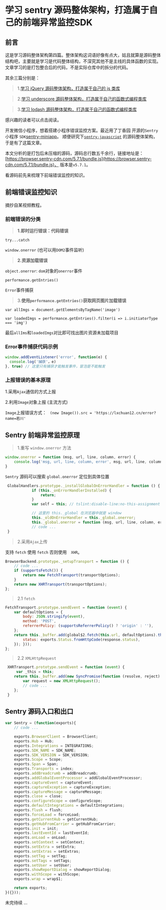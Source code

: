 # 学习 sentry 源码整体架构，打造属于自己的前端异常监控SDK

## 前言

这是学习源码整体架构第四篇。整体架构这词语好像有点大，姑且就算是源码整体结构吧，主要就是学习是代码整体结构，不深究其他不是主线的具体函数的实现。文章学习的是打包整合后的代码，不是实际仓库中的拆分的代码。

其余三篇分别是：
>1.[学习 jQuery 源码整体架构，打造属于自己的 js 类库](https://juejin.im/post/5d39d2cbf265da1bc23fbd42)

>2.[学习 underscore 源码整体架构，打造属于自己的函数式编程类库](https://juejin.im/post/5d4bf94de51d453bb13b65dc)

>3.[学习 lodash 源码整体架构，打造属于自己的函数式编程类库](https://juejin.im/post/5d767e1d6fb9a06b032025ea)

感兴趣的读者可以点击阅读。

开发微信小程序，想着搭建小程序错误监控方案。最近用了丁香园 开源的`Sentry` 小程序 `SDK`[sentry-miniapp](https://github.com/lizhiyao/sentry-miniapp)。
顺便研究下[`sentry-javascript`](https://github.com/getsentry/sentry-javascript) 的源码整体架构，于是有了这篇文章。

本文分析的是打包后未压缩的源码，源码总行数五千余行，链接地址是：[https://browser.sentry-cdn.com/5.7.1/bundle.js](https://browser.sentry-cdn.com/5.7.1/bundle.js)， 版本是`v5.7.1`。

看源码前先来梳理下前端错误监控的知识。

## 前端错误监控知识

摘抄自某视频教程。

### 前端错误的分类

>**1.即时运行错误：代码错误**

`try...catch`

`window.onerror` (也可以用`DOM2`事件监听)

>**2.资源加载错误**

 `object.onerror`: `dom`对象的`onerror`事件

`performance.getEntries()`

`Error`事件捕获

>3.**使用`performance.getEntries()`获取网页图片加载错误**

`var allImgs = document.getElementsByTagName('image')`

`var loadedImgs = performance.getEntries().filter(i => i.initiatorType === 'img')`

最后`allIms`和`loadedImgs`对比即可找出图片资源未加载项目

### Error事件捕获代码示例

```js
window.addEventListener('error', function(e) {
  console.log('捕获'，e)
}, true) // 这里只有捕获才能触发事件，冒泡是不能触发
```

### 上报错误的基本原理

1.采用`Ajax`通信的方式上报

2.利用`Image`对象上报 (主流方式)

`Image`上报错误方式：
` (new Image()).src = 'https://lxchuan12.cn/error?name=若川'`

## Sentry 前端异常监控原理

>1.重写 `window.onerror` 方法

```js
window.onerror = function (msg, url, line, column, error) {
	console.log('msg, url, line, column, error', msg, url, line, column, error);
}
```
`Sentry` 源码可以搜索 `global.onerror` 定位到具体位置
```js
 GlobalHandlers.prototype._installGlobalOnErrorHandler = function () {
            if (this._onErrorHandlerInstalled) {
                return;
            }
			var self = this; // tslint:disable-line:no-this-assignment

			// 这里的 this._global 在浏览器中就是 window
            this._oldOnErrorHandler = this._global.onerror;
			this._global.onerror = function (msg, url, line, column, error) {}
			// code ...
 }
```

>2.采用`Ajax`上传

支持 `fetch` 使用 `fetch` 否则使用　`XHR`。

```js
BrowserBackend.prototype._setupTransport = function () {
	// code ...
	if (supportsFetch()) {
		return new FetchTransport(transportOptions);
	}
	return new XHRTransport(transportOptions);
};
```

>2.1 `fetch`

```js
FetchTransport.prototype.sendEvent = function (event) {
	var defaultOptions = {
		body: JSON.stringify(event),
		method: 'POST',
		referrerPolicy: (supportsReferrerPolicy() ? 'origin' : ''),
	};
	return this._buffer.add(global$2.fetch(this.url, defaultOptions).then(function (response) { return ({
		status: exports.Status.fromHttpCode(response.status),
	}); }));
};
```

>2.2 `XMLHttpRequest`

```js
 XHRTransport.prototype.sendEvent = function (event) {
	 var _this = this;
	return this._buffer.add(new SyncPromise(function (resolve, reject) {
		var request = new XMLHttpRequest();
		// code ...
	};
 }
```

## Sentry 源码入口和出口

```js
var Sentry = (function(exports){
	// code ...

	exports.BrowserClient = BrowserClient;
    exports.Hub = Hub;
    exports.Integrations = INTEGRATIONS;
    exports.SDK_NAME = SDK_NAME;
    exports.SDK_VERSION = SDK_VERSION;
    exports.Scope = Scope;
    exports.Span = Span;
    exports.Transports = index;
    exports.addBreadcrumb = addBreadcrumb;
    exports.addGlobalEventProcessor = addGlobalEventProcessor;
    exports.captureEvent = captureEvent;
    exports.captureException = captureException;
    exports.captureMessage = captureMessage;
    exports.close = close;
    exports.configureScope = configureScope;
    exports.defaultIntegrations = defaultIntegrations;
    exports.flush = flush;
    exports.forceLoad = forceLoad;
    exports.getCurrentHub = getCurrentHub;
    exports.getHubFromCarrier = getHubFromCarrier;
    exports.init = init;
    exports.lastEventId = lastEventId;
    exports.onLoad = onLoad;
    exports.setContext = setContext;
    exports.setExtra = setExtra;
    exports.setExtras = setExtras;
    exports.setTag = setTag;
    exports.setTags = setTags;
    exports.setUser = setUser;
    exports.showReportDialog = showReportDialog;
    exports.withScope = withScope;
    exports.wrap = wrap$1;

    return exports;
}({}));
```

未完待续 ...
